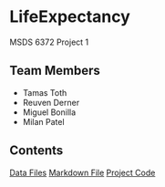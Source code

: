 # LifeExpectancy
MSDS 6372 Project 1

## Team Members
* Tamas Toth
* Reuven Derner
* Miguel Bonilla
* Milan Patel

## Contents
[Data Files](https://github.com/boneeyah/LifeExpectancy/tree/main/Data%20Files)
[Markdown File](https://github.com/boneeyah/LifeExpectancy/blob/main/Tamas_Toth_MSDS_6372_Project1.md)
[Project Code](https://github.com/boneeyah/LifeExpectancy/tree/main/Code)


